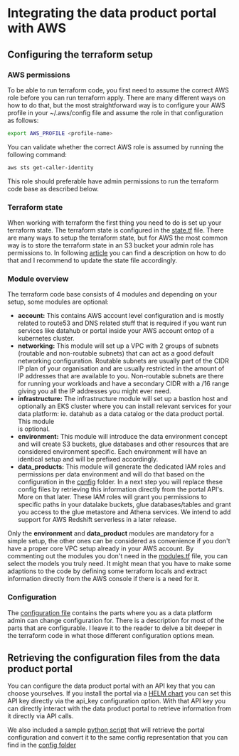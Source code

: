 # Integrating the data product portal with AWS

## Configuring the terraform setup

### AWS permissions
To be able to run terraform code, you first need to assume the correct AWS role before you can run terraform apply. There
are many different ways on how to do that, but the most straightforward way is to configure your AWS profile in your
~/.aws/config file and assume the role in that configuration as follows:
```bash
export AWS_PROFILE <profile-name>
```
You can validate whether the correct AWS role is assumed by running the following command:
```bash
aws sts get-caller-identity
```
This role should preferable have admin permissions to run the terraform code base as described below.

### Terraform state
When working with terraform the first thing you need to do is set up your terraform state. The terraform state is 
configured in the [state.tf](./envs/portal/state.tf) file. There are many ways to setup the terraform state, but for 
AWS the most common way is to store the terraform state in an S3 bucket your admin role has permissions to. In following
[article](https://developer.hashicorp.com/terraform/language/settings/backends/s3) you can find a description on how to
do that and I recommend to update the state file accordingly.

### Module overview
The terraform code base consists of 4 modules and depending on your setup, some modules are optional:
- **account:** This contains AWS account level configuration and is mostly related to route53 and DNS related stuff that
is required if you want run services like datahub or portal inside your AWS account ontop of a kubernetes cluster.
- **networking:** This module will set up a VPC with 2 groups of subnets (routable and non-routable subnets) that can act
as a good default networking configuration. Routable subnets are usually part of the CIDR IP plan of your organisation 
and are usually restricted in the amount of IP addresses that are available to you. Non-routable subnets are there for 
running your workloads and have a secondary CIDR with a /16 range giving you all the IP addresses you might ever need.
- **infrastructure:** The infrastructure module will set up a bastion host and optionally an EKS cluster where you can 
install relevant services for your data platform: ie. datahub as a data catalog or the data product portal. This module  
is optional.
- **environment:** This module will introduce the data environment concept and will create S3 buckets, glue databases 
and other resources that are considered environment specific. Each environment will have an identical setup and will be
prefixed accordingly.
- **data_products:** This module will generate the dedicated IAM roles and permissions per data environment and will 
do that based on the configuration in the [config](./envs/portal/config) folder. In a next step you will replace these
config files by retrieving this information directly from the portal API's. More on that later. These IAM roles will 
grant you permissions to specific paths in your datalake buckets, glue databases/tables and grant you access to the glue
metastore and Athena services. We intend to add support for AWS Redshift serverless in a later release.

Only the **environment** and **data_product** modules are mandatory for a simple setup, the other ones can be considered
as convenience if you don't have a proper core VPC setup already in your AWS account. By commenting out the modules you 
don't need in the [modules.tf](./envs/portal/modules.tf) file, you can select the models you truly need. It might mean 
that you have to make some adaptions to the code by defining some terraform locals and extract information directly from
the AWS console if there is a need for it.

### Configuration
The [configuration file](./envs/portal/config.tf) contains the parts where you as a data platform admin can change 
configuration for. There is a description for most of the parts that are configurable. I leave it to the reader to delve
a bit deeper in the terraform code in what those different configuration options mean.

## Retrieving the configuration files from the data product portal
You can configure the data product portal with an API key that you can choose yourselves. If you install the portal via
a [HELM chart](../../helm/values.yaml) you can set this API key directly via the api_key configuration option. With that
API key you can directly interact with the data product portal to retrieve information from it directly via API calls.

We also included a sample [python script](./envs/portal/read_portal_config.py) that will retrieve the portal configuration
and convert it to the same config representation that you can find in the [config folder](./envs/portal/config)